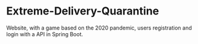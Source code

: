 # Extreme-Delivery-Quarantine
Website, with a game based on the 2020 pandemic, users registration and login with a API in Spring Boot.

